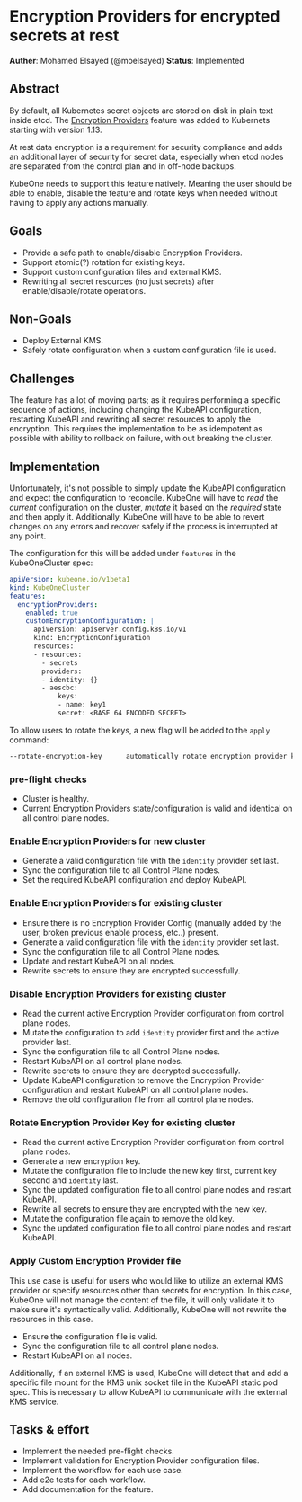 # Encryption Providers for encrypted secrets at rest

**Auther**: Mohamed Elsayed (@moelsayed)
**Status**: Implemented


## Abstract

By default, all Kubernetes secret objects are stored on disk in plain text inside etcd. The [Encryption Providers](https://kubernetes.io/docs/tasks/administer-cluster/encrypt-data/
) feature was added to Kubernets starting with version 1.13. 

At rest data encryption is a requirement for security compliance and adds an additional layer of security for secret data, especially when etcd nodes are separated from the control plan and in off-node backups. 

KubeOne needs to support this feature natively. Meaning the user should be able to enable, disable the feature and rotate keys when needed without having to apply any actions manually. 

## Goals

* Provide a safe path to enable/disable Encryption Providers.
* Support atomic(?) rotation for existing keys.
* Support custom configuration files and external KMS.
* Rewriting all secret resources (no just secrets) after enable/disable/rotate operations.

## Non-Goals

* Deploy External KMS.
* Safely rotate configuration when a custom configuration file is used. 

## Challenges

The feature has a lot of moving parts; as it requires performing a specific sequence of actions, including changing the KubeAPI configuration, restarting KubeAPI and rewriting all secret resources to apply the encryption. This requires the implementation to be as idempotent as possible with ability to rollback on failure, with out breaking the cluster. 

## Implementation

Unfortunately, it's not possible to simply update the KubeAPI configuration and expect the configuration to reconcile. KubeOne will have to _read_ the _current_ configuration on the cluster, _mutate_ it based on the _required_ state and then apply it. Additionally, KubeOne will have to be able to revert changes on any errors and recover safely if the process is interrupted at any point.

The configuration for this will be added under `features` in the KubeOneCluster spec:

```yaml
apiVersion: kubeone.io/v1beta1
kind: KubeOneCluster
features:
  encryptionProviders:
    enabled: true
    customEncryptionConfiguration: |
      apiVersion: apiserver.config.k8s.io/v1
      kind: EncryptionConfiguration
      resources:
      - resources:
        - secrets
        providers:
        - identity: {}
        - aescbc:
            keys:
            - name: key1
            secret: <BASE 64 ENCODED SECRET>
```

To allow users to rotate the keys, a new flag will be added to the `apply` command:

```bash
--rotate-encryption-key      automatically rotate encryption provider key
```

### pre-flight checks

 * Cluster is healthy.
 * Current Encryption Providers state/configuration is valid and identical on all control plane nodes.

### Enable Encryption Providers for new cluster

* Generate a valid configuration file with the `identity` provider set last.
* Sync the configuration file to all Control Plane nodes. 
* Set the required KubeAPI configuration and deploy KubeAPI.

### Enable Encryption Providers for existing cluster

* Ensure there is no Encryption Provider Config (manually added by the user, broken previous enable process, etc..) present.
* Generate a valid configuration file with the `identity` provider set last.
* Sync the configuration file to all Control Plane nodes. 
* Update and restart KubeAPI on all nodes.
* Rewrite secrets to ensure they are encrypted successfully.

### Disable Encryption Providers for existing cluster 

* Read the current active Encryption Provider configuration from control plane nodes.
* Mutate the configuration to add `identity` provider first and the active provider last.
* Sync the configuration file to all Control Plane nodes. 
* Restart KubeAPI on all control plane nodes.
* Rewrite secrets to ensure they are decrypted successfully.
* Update KubeAPI configuration to remove the Encryption Provider configuration and restart KubeAPI on all control plane nodes. 
* Remove the old configuration file from all control plane nodes.

### Rotate Encryption Provider Key for existing cluster

* Read the current active Encryption Provider configuration from control plane nodes.
* Generate a new encryption key.
* Mutate the configuration file to include the new key first, current key second and `identity` last.
* Sync the updated configuration file to all control plane nodes and restart KubeAPI.
* Rewrite all secrets to ensure they are encrypted with the new key.
* Mutate the configuration file again to remove the old key.
* Sync the updated configuration file to all control plane nodes and restart KubeAPI.

### Apply Custom Encryption Provider file
This use case is useful for users who would like to utilize an external KMS provider or specify resources other than secrets for encryption. In this case, KubeOne will not manage the content of the file, it will only validate it to make sure it's syntactically valid. Additionally, KubeOne will not rewrite the resources in this case. 

* Ensure the configuration file is valid. 
* Sync the configuration file to all control plane nodes.
* Restart KubeAPI on all nodes. 

Additionally, if an external KMS is used, KubeOne will detect that and add a specific file mount for the KMS unix socket file in the KubeAPI static pod spec. This is necessary to allow KubeAPI to communicate with the external KMS service.
## Tasks & effort

* Implement the needed pre-flight checks.
* Implement validation for Encryption Provider configuration files. 
* Implement the workflow for each use case. 
* Add e2e tests for each workflow.
* Add documentation for the feature. 